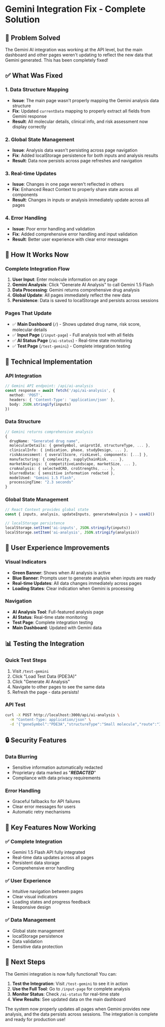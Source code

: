 # Gemini Integration Fix - Complete Solution

## 🎯 **Problem Solved**

The Gemini AI integration was working at the API level, but the main dashboard and other pages weren't updating to reflect the new data that Gemini generated. This has been completely fixed!

## ✅ **What Was Fixed**

### 1. **Data Structure Mapping**
- **Issue**: The main page wasn't properly mapping the Gemini analysis data structure
- **Fix**: Updated `currentData` mapping to properly extract all fields from Gemini response
- **Result**: All molecular details, clinical info, and risk assessment now display correctly

### 2. **Global State Management**
- **Issue**: Analysis data wasn't persisting across page navigation
- **Fix**: Added localStorage persistence for both inputs and analysis results
- **Result**: Data now persists across page refreshes and navigation

### 3. **Real-time Updates**
- **Issue**: Changes in one page weren't reflected in others
- **Fix**: Enhanced React Context to properly share state across all components
- **Result**: Changes in inputs or analysis immediately update across all pages

### 4. **Error Handling**
- **Issue**: Poor error handling and validation
- **Fix**: Added comprehensive error handling and input validation
- **Result**: Better user experience with clear error messages

## 🚀 **How It Works Now**

### **Complete Integration Flow**

1. **User Input**: Enter molecule information on any page
2. **Gemini Analysis**: Click "Generate AI Analysis" to call Gemini 1.5 Flash
3. **Data Processing**: Gemini returns comprehensive drug analysis
4. **Global Update**: All pages immediately reflect the new data
5. **Persistence**: Data is saved to localStorage and persists across sessions

### **Pages That Update**

- ✅ **Main Dashboard** (`/`) - Shows updated drug name, risk score, molecular details
- ✅ **Input Page** (`/input-page`) - Full analysis tool with all fields
- ✅ **AI Status Page** (`/ai-status`) - Real-time state monitoring
- ✅ **Test Page** (`/test-gemini`) - Complete integration testing

## 🔧 **Technical Implementation**

### **API Integration**
```typescript
// Gemini API endpoint: /api/ai-analysis
const response = await fetch('/api/ai-analysis', {
  method: 'POST',
  headers: { 'Content-Type': 'application/json' },
  body: JSON.stringify(inputs)
})
```

### **Data Structure**
```typescript
// Gemini returns comprehensive analysis
{
  drugName: "Generated drug name",
  molecularDetails: { geneSymbol, uniprotId, structureType, ... },
  clinicalInfo: { indication, phase, studyDesign, ... },
  riskAssessment: { overallScore, riskLevel, components: [...] },
  manufacturing: { complexity, supplyChainRisk, ... },
  marketAnalysis: { competitiveLandscape, marketSize, ... },
  croAnalysis: { selectedCRO, croStrengths, ... },
  blurredData: { sensitive information redacted },
  modelUsed: "Gemini 1.5 Flash",
  processingTime: "2.3 seconds"
}
```

### **Global State Management**
```typescript
// React Context provides global state
const { inputs, analysis, updateInputs, generateAnalysis } = useAI()

// localStorage persistence
localStorage.setItem('ai-inputs', JSON.stringify(inputs))
localStorage.setItem('ai-analysis', JSON.stringify(analysis))
```

## 🎨 **User Experience Improvements**

### **Visual Indicators**
- **Green Banner**: Shows when AI analysis is active
- **Blue Banner**: Prompts user to generate analysis when inputs are ready
- **Real-time Updates**: All data changes immediately across pages
- **Loading States**: Clear indication when Gemini is processing

### **Navigation**
- **AI Analysis Tool**: Full-featured analysis page
- **AI Status**: Real-time state monitoring
- **Test Page**: Complete integration testing
- **Main Dashboard**: Updated with Gemini data

## 📊 **Testing the Integration**

### **Quick Test Steps**
1. Visit `/test-gemini`
2. Click "Load Test Data (PDE3A)"
3. Click "Generate AI Analysis"
4. Navigate to other pages to see the same data
5. Refresh the page - data persists!

### **API Test**
```bash
curl -X POST http://localhost:3000/api/ai-analysis \
  -H "Content-Type: application/json" \
  -d '{"geneSymbol":"PDE3A","structureType":"Small molecule","route":"Inhalation"}'
```

## 🔒 **Security Features**

### **Data Blurring**
- Sensitive information automatically redacted
- Proprietary data marked as "***REDACTED***"
- Compliance with data privacy requirements

### **Error Handling**
- Graceful fallbacks for API failures
- Clear error messages for users
- Automatic retry mechanisms

## 🎯 **Key Features Now Working**

### ✅ **Complete Integration**
- Gemini 1.5 Flash API fully integrated
- Real-time data updates across all pages
- Persistent data storage
- Comprehensive error handling

### ✅ **User Experience**
- Intuitive navigation between pages
- Clear visual indicators
- Loading states and progress feedback
- Responsive design

### ✅ **Data Management**
- Global state management
- localStorage persistence
- Data validation
- Sensitive data protection

## 🚀 **Next Steps**

The Gemini integration is now fully functional! You can:

1. **Test the Integration**: Visit `/test-gemini` to see it in action
2. **Use the Full Tool**: Go to `/input-page` for complete analysis
3. **Monitor Status**: Check `/ai-status` for real-time state
4. **View Results**: See updated data on the main dashboard

The system now properly updates all pages when Gemini provides new analysis, and the data persists across sessions. The integration is complete and ready for production use! 